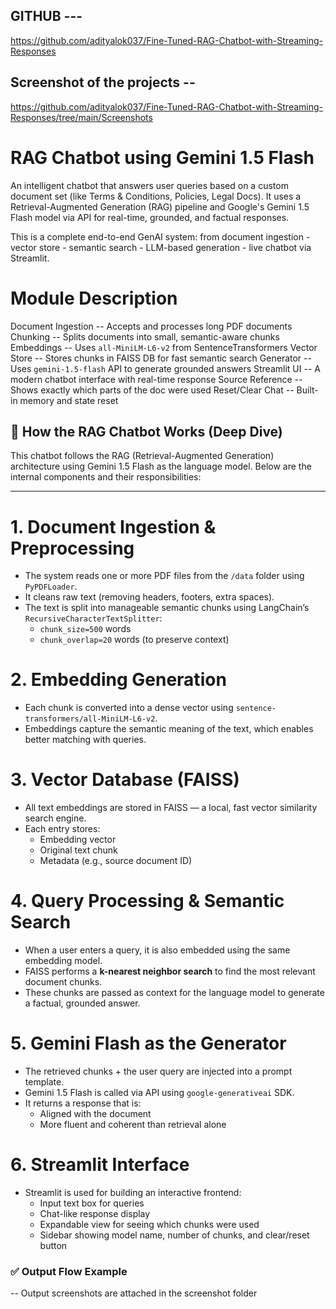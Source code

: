 ## GITHUB --- 
https://github.com/adityalok037/Fine-Tuned-RAG-Chatbot-with-Streaming-Responses

## Screenshot of the projects -- 
https://github.com/adityalok037/Fine-Tuned-RAG-Chatbot-with-Streaming-Responses/tree/main/Screenshots



# RAG Chatbot using Gemini 1.5 Flash
An intelligent chatbot that answers user queries based on a custom document set (like Terms & Conditions, Policies, Legal Docs). It uses a Retrieval-Augmented Generation (RAG) pipeline and Google's Gemini 1.5 Flash model via API for real-time, grounded, and factual responses.

This is a complete end-to-end GenAI system: from document ingestion - vector store - semantic search - LLM-based generation - live chatbot via Streamlit.


# Module  Description

Document Ingestion --  Accepts and processes long PDF documents 
Chunking -- Splits documents into small, semantic-aware chunks 
Embeddings -- Uses `all-MiniLM-L6-v2` from SentenceTransformers 
Vector Store -- Stores chunks in FAISS DB for fast semantic search 
Generator --  Uses `gemini-1.5-flash` API to generate grounded answers 
Streamlit UI -- A modern chatbot interface with real-time response 
Source Reference -- Shows exactly which parts of the doc were used 
Reset/Clear Chat -- Built-in memory and state reset 


## 💬 How the RAG Chatbot Works (Deep Dive)

This chatbot follows the RAG (Retrieval-Augmented Generation) architecture using Gemini 1.5 Flash as the language model. Below are the internal components and their responsibilities:

---

# 1. Document Ingestion & Preprocessing

- The system reads one or more PDF files from the `/data` folder using `PyPDFLoader`.
- It cleans raw text (removing headers, footers, extra spaces).
- The text is split into manageable semantic chunks using LangChain’s `RecursiveCharacterTextSplitter`:
  - `chunk_size=500` words
  - `chunk_overlap=20` words (to preserve context)

# 2. Embedding Generation

- Each chunk is converted into a dense vector using `sentence-transformers/all-MiniLM-L6-v2`.
- Embeddings capture the semantic meaning of the text, which enables better matching with queries.


# 3. Vector Database (FAISS)

- All text embeddings are stored in FAISS — a local, fast vector similarity search engine.
- Each entry stores:
  - Embedding vector
  - Original text chunk
  - Metadata (e.g., source document ID)

# 4. Query Processing & Semantic Search

- When a user enters a query, it is also embedded using the same embedding model.
- FAISS performs a **k-nearest neighbor search** to find the most relevant document chunks.
- These chunks are passed as context for the language model to generate a factual, grounded answer.


# 5. Gemini Flash as the Generator

- The retrieved chunks + the user query are injected into a prompt template.
- Gemini 1.5 Flash is called via API using `google-generativeai` SDK.
- It returns a response that is:
  - Aligned with the document
  - More fluent and coherent than retrieval alone

# 6. Streamlit Interface

- Streamlit is used for building an interactive frontend:
  - Input text box for queries
  - Chat-like response display
  - Expandable view for seeing which chunks were used
  - Sidebar showing model name, number of chunks, and clear/reset button


### ✅ Output Flow Example
-- Output screenshots are attached in the screenshot folder

